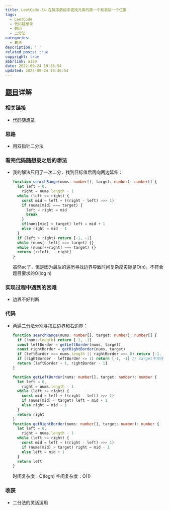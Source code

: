 ```yaml
---
title: LeetCode-34.在排序数组中查找元素的第一个和最后一个位置
tags:
  - LeetCode
  - 代码随想录
  - 数组
  - 二分法
categories:
  - 算法
description: ' '
related_posts: true
copyright: true
abbrlink: a130
date: 2022-09-24 19:36:54
updated: 2022-09-24 19:36:54
---
```


## [题目](https://leetcode.cn/problems/find-first-and-last-position-of-element-in-sorted-array/)详解

### 相关链接

- [代码随想录](https://programmercarl.com/0034.在排序数组中查找元素的第一个和最后一个位置.html)

### 思路

- 用双指针二分法

### 看完[代码随想录](https://programmercarl.com/0034.在排序数组中查找元素的第一个和最后一个位置.html)之后的想法

- 我的解法只用了一次二分，找到目标值后再向两边延伸：
    ```ts TypeScript
    function searchRange(nums: number[], target: number): number[] {
      let left = 0,
        right = nums.length - 1
      while (left <= right) {
        const mid = left + ((right - left) >>> 1)
        if (nums[mid] === target) {
          left = right = mid
          break
        }
        if(nums[mid] < target) left = mid + 1
        else right = mid - 1
      }
      if (left > right) return [-1, -1]
      while (nums[--left] === target) {}
      while (nums[++right] === target) {}
      return [++left, --right]
    }
    ```
    虽然ac了，但是因为最后的遍历寻找边界导致时间复杂度实际是O(n)，不符合题目要求的O(log n)

### 实现过程中遇到的困难

- 边界不好判断

### 代码

- 两遍二分法分别寻找左边界和右边界：
    ```ts TypeScript
    function searchRange(nums: number[], target: number): number[] {
      if (!nums.length) return [-1, -1]
      const leftBorder = getLeftBorder(nums, target)
      const rightBorder = getRightBorder(nums, target)
      if (leftBorder === nums.length || rightBorder === 0) return [-1, -1] // target在nums区间两侧
      if (rightBorder - leftBorder <= 1) return [-1, -1] // target不存在nums中
      return [leftBorder + 1, rightBorder - 1]
    }

    function getLeftBorder(nums: number[], target: number): number {
      let left = 0,
        right = nums.length - 1
      while (left <= right) {
        const mid = left + ((right - left) >>> 1)
        if (nums[mid] < target) left = mid + 1
        else right = mid - 1
      }
      return right
    }
    function getRightBorder(nums: number[], target: number): number {
      let left = 0,
        right = nums.length - 1
      while (left <= right) {
        const mid = left + ((right - left) >>> 1)
        if (nums[mid] > target) right = mid - 1
        else left = mid + 1
      }
      return left
    }
    ```
    时间复杂度：O(logn)
    空间复杂度：O(1)

### 收获

- 二分法的灵活运用

